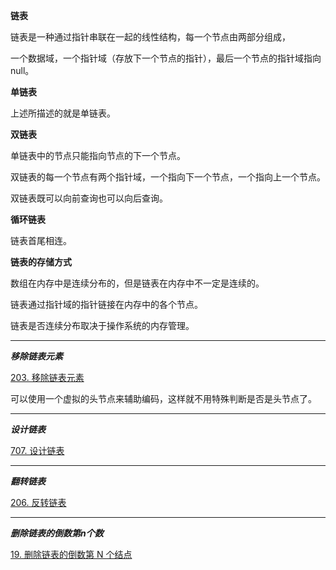 
**链表**

链表是一种通过指针串联在一起的线性结构，每一个节点由两部分组成，

一个数据域，一个指针域（存放下一个节点的指针），最后一个节点的指针域指向null。


**单链表**

上述所描述的就是单链表。


**双链表**

单链表中的节点只能指向节点的下一个节点。

双链表的每一个节点有两个指针域，一个指向下一个节点，一个指向上一个节点。

双链表既可以向前查询也可以向后查询。


**循环链表**

链表首尾相连。


**链表的存储方式**

数组在内存中是连续分布的，但是链表在内存中不一定是连续的。

链表通过指针域的指针链接在内存中的各个节点。

链表是否连续分布取决于操作系统的内存管理。

-------------------------

***移除链表元素***

<a href="203.cpp">203. 移除链表元素</a>

可以使用一个虚拟的头节点来辅助编码，这样就不用特殊判断是否是头节点了。

-------------------------

***设计链表***

<a href="707.cpp">707. 设计链表</a>

----------------------- 
***翻转链表***

<a href="206.cpp">206. 反转链表</a>

----------------------
***删除链表的倒数第n个数***

<a href="19.cpp">19. 删除链表的倒数第 N 个结点</a>

